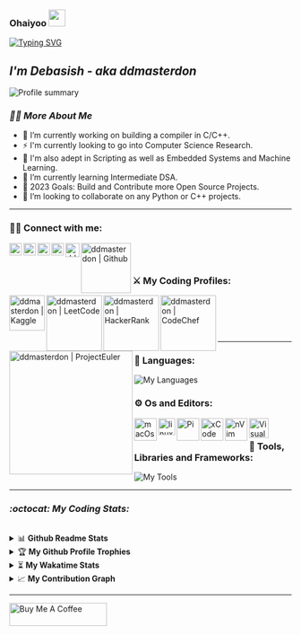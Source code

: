 ###  Ohaiyoo <img src="https://user-images.githubusercontent.com/42378118/110234147-e3259600-7f4e-11eb-95be-0c4047144dea.gif" width="30">

[![Typing SVG](https://readme-typing-svg.herokuapp.com?size=18&duration=1200&color=12D7F7&lines=Eat;Sleep;Code;Anime;Repeat&width=99&height=20&vCenter=true)](https://git.io/typing-svg)

## _I'm Debasish - aka ddmasterdon_


<p> 
  <img align="" alt="Profile summary" src="http://github-profile-summary-cards.vercel.app/api/cards/profile-details?username=debasish-dutta&theme=blueberry" />
<!--   <img align="right" alt="Profile gif" src="https://media.giphy.com/media/v1.Y2lkPTc5MGI3NjExMmU1MmIxMjUxMzg3NGQ3ZDdiZjhiODU0YzNjMDkyMmJhN2Y4NDgwZSZlcD12MV9pbnRlcm5hbF9naWZzX2dpZklkJmN0PWc/KGhpQ5NMoWKQurlHwI/giphy.gif" /> -->
</p>

<!-- <iframe src="https://giphy.com/embed/KGhpQ5NMoWKQurlHwI" width="478" height="480" frameBorder="0" class="giphy-embed" allowFullScreen></iframe><p><a href="https://giphy.com/gifs/tech-programming-backend-KGhpQ5NMoWKQurlHwI">via GIPHY</a></p> -->

### _🕵️‍♂️ More About Me_
- 🔭 I’m currently working on building a compiler in C/C++.
- ⚡ I'm currently looking to go into Computer Science Research. 
- 🦖 I'm also adept in Scripting as well as Embedded Systems and Machine Learning.
- 🌱 I’m currently learning Intermediate DSA.
- 🥅 2023 Goals: Build and Contribute more Open Source Projects.
- 👯 I’m looking to collaborate on any Python or C++ projects.
<!---- 🤔 I’m looking for help with ...
<!---- 💬 Ask me about ...
<!---- 📫 How to reach me: ...
<!---- 😄 Pronouns: ...
<!---- ⚡ Fun fact: ... --->

---

### 🫰🏻 Connect with me: 

[<img align="left" alt="ddmasterdon | Website" width="22px" src="https://cdn4.iconfinder.com/data/icons/essentials-74/24/004_-_Website-512.png" />][website]
<a href="mailto:ddmasterdon@gmail.com"> <img align="left" alt="ddmasterdon | Gmail" width="22px" src="https://cdn1.iconfinder.com/data/icons/google-new-logos-1/32/gmail_new_logo-512.png"/></a>
[<img align="left" alt="ddmasterdon | Twitter" width="22px" src="https://cdn2.iconfinder.com/data/icons/social-media-2285/512/1_Twitter_colored_svg-256.png" target="_blank"/>][twitter] 
<!-- ![Twitter](https://img.shields.io/twitter/follow/ddmasterdon?label=Follow&style=social) --->
[<img align="left" alt="ddmasterdon | LinkedIn" width="22px" src="https://cdn2.iconfinder.com/data/icons/social-media-2285/512/1_Linkedin_unofficial_colored_svg-256.png" target="_blank"/>][linkedin]
<!-- [<img align="left" alt="ddmasterdon | Instagram" width="22px" src="https://cdn2.iconfinder.com/data/icons/social-media-2285/512/1_Instagram_colored_svg_1-256.png" target="_blank"/>][instagram] --->
[<img align="left" alt="ddmasterdon | Codepen" width="25px" src="https://cdn3.iconfinder.com/data/icons/popular-services-brands/512/codepen-512.png" target="_blank" />][codepen]
[<img align="left" alt="ddmasterdon | Github" width="89px" src="https://img.shields.io/github/followers/debasish-dutta?label=Follow&style=social" target="_blank" />][github]


<br />
<br />

### ⚔️ My Coding Profiles:

[<img align="left" alt="ddmasterdon | Kaggle" width="63px" src="https://www.kaggle.com/static/images/site-logo.svg" target="_blank" />][kaggle]
[<img align="left" alt="ddmasterdon | LeetCode" width="99px" src="https://theme.zdassets.com/theme_assets/9008406/036323c6afd10392aa5b7e3a2eb7557d17955c81.png" target="_blank"/>][leetCode]
[<img align="left" alt="ddmasterdon | HackerRank" width="99px" src="https://hrcdn.net/fcore/assets/brand/logo-new-white-green-a5cb16e0ae.svg" target="_blank"/>][hackerRank]
[<img align="left" alt="ddmasterdon | CodeChef" width="99px" src="https://cdn.codechef.com/images/cc-logo.svg"/>][codeChef]
[<img align="left" alt="ddmasterdon | ProjectEuler" width="220px" src="https://projecteuler.net/profile/ddmasterdon.png"/>][projectEuler]

<br />
<br />
<br />
<br />

---

### 🧮 Languages:

<!-- <img align="left" alt="C++" width="36px" src="https://raw.githubusercontent.com/github/explore/180320cffc25f4ed1bbdfd33d4db3a66eeeeb358/topics/cpp/cpp.png" />
<img align="left" alt="Python" width="36px" src="https://raw.githubusercontent.com/github/explore/80688e429a7d4ef2fca1e82350fe8e3517d3494d/topics/python/python.png" />
<img align="left" alt="C" width="36px" src="https://raw.githubusercontent.com/github/explore/f3e22f0dca2be955676bc70d6214b95b13354ee8/topics/c/c.png" />
<img align="left" alt="JS" width="36px" src="https://raw.githubusercontent.com/github/explore/80688e429a7d4ef2fca1e82350fe8e3517d3494d/topics/javascript/javascript.png" /> -->
![My Languages](https://skillicons.dev/icons?i=c,cpp,py,js,java)
<br />

### ⚙️ Os and Editors:

<img align="left" alt="macOs" width="40px" src="https://media.macosicons.com/parse/files/macOSicons/6427eebb78471a053028605142d645ce_low_res_M1_Mac.png" />
<img align="left" alt="linux" width="30px" src="https://upload.wikimedia.org/wikipedia/commons/thumb/3/35/Tux.svg/300px-Tux.svg.png" />
<img align="left" alt="Pi" padding-right="40px" width="40px" src="https://media.macosicons.com/parse/files/macOSicons/f88326a668d959046a161ab54890fd30_low_res_Raspberry_Pi_Imager.png" />

<img align="left" alt="xCode" width="40px" src="https://developer.apple.com/assets/elements/icons/xcode-12/xcode-12-96x96_2x.png" />
<img align="left" alt="nVim" width="40px" src="https://media.macosicons.com/parse/files/macOSicons/b70b9754110472322ea6611c6b340ab0_low_res_Neovim__dark_.png" />
<img align="left" alt="Visual Studio Code" width="35px" src="https://cdn.icon-icons.com/icons2/2107/PNG/512/file_type_vscode_icon_130084.png" />

<br />

### 🧰 Tools, Libraries and Frameworks:

<!-- <img align="left" alt="Tensorflow" width="26px" src="https://raw.githubusercontent.com/github/explore/80688e429a7d4ef2fca1e82350fe8e3517d3494d/topics/tensorflow/tensorflow.png" />
<img align="left" alt="Gatsby" width="26px" src="https://raw.githubusercontent.com/github/explore/e94815998e4e0713912fed477a1f346ec04c3da2/topics/gatsby/gatsby.png" />
<img align="left" alt="Sckit-learn" width="26px" src="https://upload.wikimedia.org/wikipedia/commons/thumb/0/05/Scikit_learn_logo_small.svg/220px-Scikit_learn_logo_small.svg.png" />
<img align="left" alt="Anaconda" width="26px" src="https://avatars2.githubusercontent.com/u/1158637?s=200&v=4" />
<img align="left" alt="jupyter" width="26px" src="https://raw.githubusercontent.com/github/explore/80688e429a7d4ef2fca1e82350fe8e3517d3494d/topics/jupyter-notebook/jupyter-notebook.png" />
<img align="left" alt="GitHub" width="26px" src="https://raw.githubusercontent.com/github/explore/78df643247d429f6cc873026c0622819ad797942/topics/github/github.png" />
<img align="left" alt="HTML5" width="26px" src="https://raw.githubusercontent.com/github/explore/80688e429a7d4ef2fca1e82350fe8e3517d3494d/topics/terminal/terminal.png" /> -->
![My Tools](https://skillicons.dev/icons?i=git,vim,bash,cmake,md,bots,html,css,latex,nextjs,graphql,tailwind,mongodb,flask,gatsby,postgres,tensorflow,pytorch,ps,arduino&perline=10)
<br />

---

### _:octocat: My Coding Stats:_

<br>

<div> 
  
  <details>
  <summary>📊 <b>Github Readme Stats</b></summary>
 <br />
 <p align="center">
  <a href="https://github.com/abhinandanraj">
<img align="" alt="Stats" src="https://github-readme-stats-ddmasterdon.vercel.app/api?username=debasish-dutta&count_private=true&show_icons=true&theme=cobalt" />
  </a>
  <a href="https://github.com/abhinandanraj/github-readme-stats">
<img align="right" alt="languages" src="https://github-readme-stats-ddmasterdon.vercel.app/api/top-langs/?username=debasish-dutta&theme=aura&layout=compact&hide=php" />
  </a>
 </p>
</details>
  <details>
 <summary>🏆 <b>My Github Profile Trophies</b></summary>
 <br />
 <p align="center">
  <a href="https://github.com/ryo-ma/github-profile-trophy">
   <img width="800" align="center" src="https://github-profile-trophy.vercel.app/?username=debasish-dutta&theme=chalk&no-bg=true&rank=-C"/>
  </a>
 </p>
</details>
  <details>
 <summary>⏳ <b>My Wakatime Stats</b></summary>
 <br />
 <p align="center">
  <a href="https://wakatime.com/@ddmasterdon">
   <img align="center" width="" src="http://github-readme-stats-ddmasterdon.vercel.app/api/wakatime?username=ddmasterdon&layout=compact&theme=dracula&range=all_time"/>
  </a>
 </p>
</details>
   <details>
 <summary>📈 <b>My Contribution Graph</b></summary>
 <br />
 <p align="center">
  <a href="https://wakatime.com/@ddmasterdon">
   <img width="" src="https://github-readme-activity-graph-virid.vercel.app/graph?username=debasish-dutta&custom_title=My%20Contribution%20Graph%&theme=tokyo-night&hide_border=true&radius=10"/>
  </a>
 </p>
</details>
  
<!-- <img align="" alt="Stats" src="https://github-readme-stats-ddmasterdon.vercel.app/api?username=debasish-dutta&count_private=true&show_icons=true&theme=cobalt" /> -->
<!-- <img align="right" alt="languages" src="https://github-readme-stats-ddmasterdon.vercel.app/api/top-langs/?username=debasish-dutta&theme=aura&layout=compact&hide=php" /> -->
<!-- <img align="right" alt="languages" src="http://github-profile-summary-cards.vercel.app/api/cards/productive-time?username=vn7n24fzkq&theme=default&utcOffset=8" /> -->
</div>

<!-- [![ddmasterdon's wakatime stats](http://github-readme-stats-ddmasterdon.vercel.app/api/wakatime?username=ddmasterdon&layout=compact&theme=dracula&range=all_time)](https://wakatime.com/@ddmasterdon) -->

---

<a align="left" href="https://www.buymeacoffee.com/ddmasterdon" target="_blank"><img src="https://www.buymeacoffee.com/assets/img/guidelines/download-assets-sm-1.svg" alt="Buy Me A Coffee" height="41" width="174"></a>


[website]: https://debasishdutta.is-a.dev/
[Github]: https://github.com/debasish-dutta
[Kaggle]: https://www.kaggle.com/ddmasterdon
[twitter]: https://twitter.com/ddmasterdon
[codepen]: https://codepen.io/ddmasterdon
[youtube]: https://youtube.com/ddmasterdon
[instagram]: https://instagram.com/ddmasterdon
[linkedin]: https://linkedin.com/in/debasish-
[leetCode]: https://leetcode.com/ddmasterdon/
[hackerRank]: https://www.hackerrank.com/ddmasterdon
[projectEuler]: https://projecteuler.net/
[codeChef]: https://www.codechef.com/users/ddmasterdon
